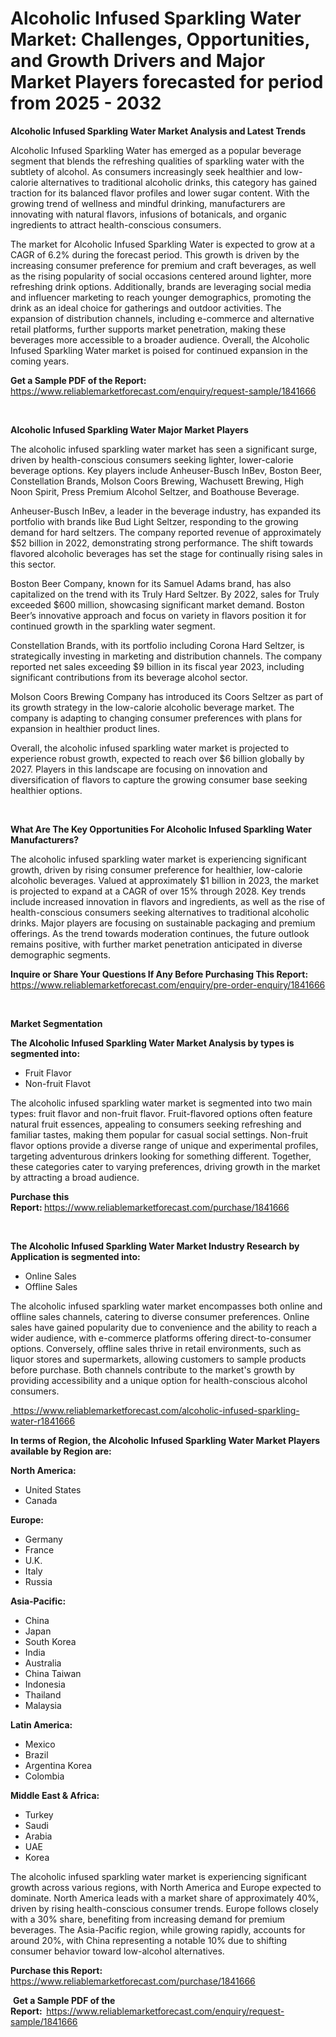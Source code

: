 <p><h1>Alcoholic Infused Sparkling Water Market: Challenges, Opportunities, and Growth Drivers and Major Market Players forecasted for period from 2025 - 2032</h1></p><p><strong>Alcoholic Infused Sparkling Water Market Analysis and Latest Trends</strong></p>
<p><p>Alcoholic Infused Sparkling Water has emerged as a popular beverage segment that blends the refreshing qualities of sparkling water with the subtlety of alcohol. As consumers increasingly seek healthier and low-calorie alternatives to traditional alcoholic drinks, this category has gained traction for its balanced flavor profiles and lower sugar content. With the growing trend of wellness and mindful drinking, manufacturers are innovating with natural flavors, infusions of botanicals, and organic ingredients to attract health-conscious consumers.</p><p>The market for Alcoholic Infused Sparkling Water is expected to grow at a CAGR of 6.2% during the forecast period. This growth is driven by the increasing consumer preference for premium and craft beverages, as well as the rising popularity of social occasions centered around lighter, more refreshing drink options. Additionally, brands are leveraging social media and influencer marketing to reach younger demographics, promoting the drink as an ideal choice for gatherings and outdoor activities. The expansion of distribution channels, including e-commerce and alternative retail platforms, further supports market penetration, making these beverages more accessible to a broader audience. Overall, the Alcoholic Infused Sparkling Water market is poised for continued expansion in the coming years.</p></p>
<p><strong>Get a Sample PDF of the Report:&nbsp;</strong> <a href="https://www.reliablemarketforecast.com/enquiry/request-sample/1841666?utm_campaign=3222&utm_medium=2&utm_source=Github&utm_content=ia&utm_term=16042025&utm_id=alcoholic-infused-sparkling-water">https://www.reliablemarketforecast.com/enquiry/request-sample/1841666</a></p>
<p>&nbsp;</p>
<p><strong>Alcoholic Infused Sparkling Water Major Market Players</strong></p>
<p><p>The alcoholic infused sparkling water market has seen a significant surge, driven by health-conscious consumers seeking lighter, lower-calorie beverage options. Key players include Anheuser-Busch InBev, Boston Beer, Constellation Brands, Molson Coors Brewing, Wachusett Brewing, High Noon Spirit, Press Premium Alcohol Seltzer, and Boathouse Beverage.</p><p>Anheuser-Busch InBev, a leader in the beverage industry, has expanded its portfolio with brands like Bud Light Seltzer, responding to the growing demand for hard seltzers. The company reported revenue of approximately $52 billion in 2022, demonstrating strong performance. The shift towards flavored alcoholic beverages has set the stage for continually rising sales in this sector.</p><p>Boston Beer Company, known for its Samuel Adams brand, has also capitalized on the trend with its Truly Hard Seltzer. By 2022, sales for Truly exceeded $600 million, showcasing significant market demand. Boston Beer’s innovative approach and focus on variety in flavors position it for continued growth in the sparkling water segment.</p><p>Constellation Brands, with its portfolio including Corona Hard Seltzer, is strategically investing in marketing and distribution channels. The company reported net sales exceeding $9 billion in its fiscal year 2023, including significant contributions from its beverage alcohol sector.</p><p>Molson Coors Brewing Company has introduced its Coors Seltzer as part of its growth strategy in the low-calorie alcoholic beverage market. The company is adapting to changing consumer preferences with plans for expansion in healthier product lines.</p><p>Overall, the alcoholic infused sparkling water market is projected to experience robust growth, expected to reach over $6 billion globally by 2027. Players in this landscape are focusing on innovation and diversification of flavors to capture the growing consumer base seeking healthier options.</p></p>
<p>&nbsp;</p>
<p><strong>What Are The Key Opportunities For Alcoholic Infused Sparkling Water Manufacturers?</strong></p>
<p><p>The alcoholic infused sparkling water market is experiencing significant growth, driven by rising consumer preference for healthier, low-calorie alcoholic beverages. Valued at approximately $1 billion in 2023, the market is projected to expand at a CAGR of over 15% through 2028. Key trends include increased innovation in flavors and ingredients, as well as the rise of health-conscious consumers seeking alternatives to traditional alcoholic drinks. Major players are focusing on sustainable packaging and premium offerings. As the trend towards moderation continues, the future outlook remains positive, with further market penetration anticipated in diverse demographic segments.</p></p>
<p><strong>Inquire or Share Your Questions If Any Before Purchasing This Report:</strong> <a href="https://www.reliablemarketforecast.com/enquiry/pre-order-enquiry/1841666?utm_campaign=3222&utm_medium=2&utm_source=Github&utm_content=ia&utm_term=16042025&utm_id=alcoholic-infused-sparkling-water">https://www.reliablemarketforecast.com/enquiry/pre-order-enquiry/1841666</a></p>
<p>&nbsp;</p>
<p><strong>Market Segmentation</strong></p>
<p><strong>The Alcoholic Infused Sparkling Water Market Analysis by types is segmented into:</strong></p>
<p><ul><li>Fruit Flavor</li><li>Non-fruit Flavot</li></ul></p>
<p><p>The alcoholic infused sparkling water market is segmented into two main types: fruit flavor and non-fruit flavor. Fruit-flavored options often feature natural fruit essences, appealing to consumers seeking refreshing and familiar tastes, making them popular for casual social settings. Non-fruit flavor options provide a diverse range of unique and experimental profiles, targeting adventurous drinkers looking for something different. Together, these categories cater to varying preferences, driving growth in the market by attracting a broad audience.</p></p>
<p><strong>Purchase this Report:&nbsp;</strong><a href="https://www.reliablemarketforecast.com/purchase/1841666?utm_campaign=3222&utm_medium=2&utm_source=Github&utm_content=ia&utm_term=16042025&utm_id=alcoholic-infused-sparkling-water">https://www.reliablemarketforecast.com/purchase/1841666</a></p>
<p>&nbsp;</p>
<p><strong>The Alcoholic Infused Sparkling Water Market Industry Research by Application is segmented into:</strong></p>
<p><ul><li>Online Sales</li><li>Offline Sales</li></ul></p>
<p><p>The alcoholic infused sparkling water market encompasses both online and offline sales channels, catering to diverse consumer preferences. Online sales have gained popularity due to convenience and the ability to reach a wider audience, with e-commerce platforms offering direct-to-consumer options. Conversely, offline sales thrive in retail environments, such as liquor stores and supermarkets, allowing customers to sample products before purchase. Both channels contribute to the market's growth by providing accessibility and a unique option for health-conscious alcohol consumers.</p></p>
<p><a href="https://www.reliablemarketforecast.com/alcoholic-infused-sparkling-water-r1841666?utm_campaign=3222&utm_medium=2&utm_source=Github&utm_content=ia&utm_term=16042025&utm_id=alcoholic-infused-sparkling-water">&nbsp;https://www.reliablemarketforecast.com/alcoholic-infused-sparkling-water-r1841666</a></p>
<p><strong>In terms of Region, the Alcoholic Infused Sparkling Water Market Players available by Region are:</strong></p>
<p>
    <p> <strong> North America: </strong>
        <ul>
            <li>United States</li>
            <li>Canada</li>
        </ul>
        </p> 
    <p> <strong> Europe: </strong>
        <ul>
            <li>Germany</li>
            <li>France</li>
            <li>U.K.</li>
            <li>Italy</li>
            <li>Russia</li>
        </ul>
        </p> 
    <p> <strong> Asia-Pacific: </strong>
        <ul>
            <li>China</li>
            <li>Japan</li>
            <li>South Korea</li>
            <li>India</li>
            <li>Australia</li>
            <li>China Taiwan</li>
            <li>Indonesia</li>
            <li>Thailand</li>
            <li>Malaysia</li>
        </ul>
        </p> 
    <p> <strong> Latin America: </strong>
        <ul>
            <li>Mexico</li>
            <li>Brazil</li>
            <li>Argentina Korea</li>
            <li>Colombia</li>
        </ul>
        </p> 
    <p> <strong> Middle East & Africa: </strong>
        <ul>
            <li>Turkey</li>
            <li>Saudi</li>
            <li>Arabia</li>
            <li>UAE</li>
            <li>Korea</li>
        </ul>
    </p>
    </p>
<p><p>The alcoholic infused sparkling water market is experiencing significant growth across various regions, with North America and Europe expected to dominate. North America leads with a market share of approximately 40%, driven by rising health-conscious consumer trends. Europe follows closely with a 30% share, benefiting from increasing demand for premium beverages. The Asia-Pacific region, while growing rapidly, accounts for around 20%, with China representing a notable 10% due to shifting consumer behavior toward low-alcohol alternatives.</p></p>
<p><strong>Purchase this Report: </strong><a href="https://www.reliablemarketforecast.com/purchase/1841666?utm_campaign=3222&utm_medium=2&utm_source=Github&utm_content=ia&utm_term=16042025&utm_id=alcoholic-infused-sparkling-water">https://www.reliablemarketforecast.com/purchase/1841666</a></p>
<p>&nbsp;<strong>Get a Sample PDF of the Report:&nbsp;&nbsp;</strong><a href="https://www.reliablemarketforecast.com/enquiry/request-sample/1841666?utm_campaign=3222&utm_medium=2&utm_source=Github&utm_content=ia&utm_term=16042025&utm_id=alcoholic-infused-sparkling-water">https://www.reliablemarketforecast.com/enquiry/request-sample/1841666</a></p>
<p><strong></strong></p>
<p><p></p><p></p><p></p></p>